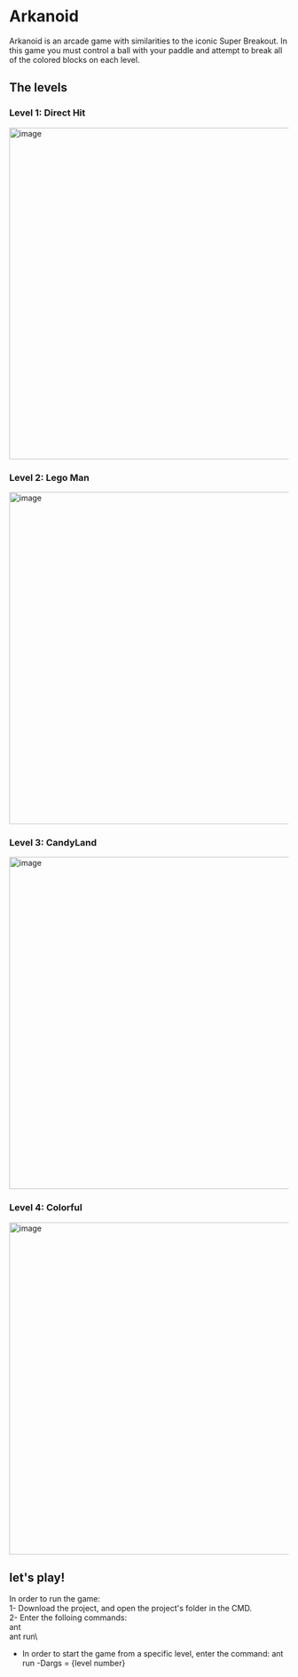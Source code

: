 # Arkanoid

Arkanoid is an arcade game with similarities to the iconic Super Breakout.
In this game you must control a ball with your paddle and attempt to break all of the colored blocks on each level.

## The levels

### Level 1: Direct Hit
<img width="598" alt="image" src="https://user-images.githubusercontent.com/92527489/191509692-fe305b60-ad5f-4df5-a1c7-d812d3a616ef.png">


### Level 2: Lego Man
<img width="599" alt="image" src="https://user-images.githubusercontent.com/92527489/191509357-2320a830-2a5e-443c-a8e1-231367ce4d56.png">


### Level 3: CandyLand
<img width="599" alt="image" src="https://user-images.githubusercontent.com/92527489/191508912-bdfe4cda-bb36-42f2-a716-c19ce1830c4f.png">


### Level 4: Colorful
<img width="599" alt="image" src="https://user-images.githubusercontent.com/92527489/191509173-59971c1e-5c09-40cd-aefa-981500ca2452.png">


## let's play!

In order to run the game:\
1- Download the project, and open the project's folder in the CMD.\
2- Enter the folloing commands:\
ant\
ant run\\

* In order to start the game from a specific level, enter the command:
ant run -Dargs = {level number}
